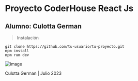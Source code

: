 # Proyecto CoderHouse React Js
## Alumno: Culotta German


> Instalación
>
```
git clone https://github.com/tu-usuario/tu-proyecto.git
npm install
npm run dev
```

![image](https://github.com/gercc/EntregaFinal-Culotta/assets/117893654/ae63a17f-d3e9-40a0-adf4-eabe94f3c126)


Culotta German | Julio 2023
